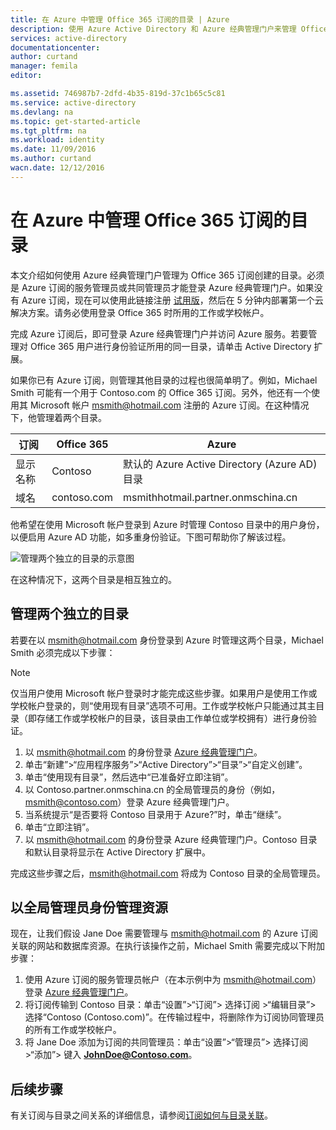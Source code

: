 ```yaml
---
title: 在 Azure 中管理 Office 365 订阅的目录 | Azure
description: 使用 Azure Active Directory 和 Azure 经典管理门户来管理 Office 365 订阅目录
services: active-directory
documentationcenter: 
author: curtand
manager: femila
editor: 

ms.assetid: 746987b7-2dfd-4b35-819d-37c1b65c5c81
ms.service: active-directory
ms.devlang: na
ms.topic: get-started-article
ms.tgt_pltfrm: na
ms.workload: identity
ms.date: 11/09/2016
ms.author: curtand
wacn.date: 12/12/2016
---
```


# 在 Azure 中管理 Office 365 订阅的目录
本文介绍如何使用 Azure 经典管理门户管理为 Office 365 订阅创建的目录。必须是 Azure 订阅的服务管理员或共同管理员才能登录 Azure 经典管理门户。如果没有 Azure 订阅，现在可以使用此链接注册 [试用版](https://www.azure.cn/pricing/1rmb-trial)，然后在 5 分钟内部署第一个云解决方案。请务必使用登录 Office 365 时所用的工作或学校帐户。

完成 Azure 订阅后，即可登录 Azure 经典管理门户并访问 Azure 服务。若要管理对 Office 365 用户进行身份验证所用的同一目录，请单击 Active Directory 扩展。

如果你已有 Azure 订阅，则管理其他目录的过程也很简单明了。例如，Michael Smith 可能有一个用于 Contoso.com 的 Office 365 订阅。另外，他还有一个使用其 Microsoft 帐户 msmith@hotmail.com 注册的 Azure 订阅。在这种情况下，他管理着两个目录。

| 订阅 | Office 365 | Azure |
| --- | --- | --- |
| 显示名称 |Contoso |默认的 Azure Active Directory (Azure AD) 目录 |
| 域名 |contoso.com |msmithhotmail.partner.onmschina.cn |

他希望在使用 Microsoft 帐户登录到 Azure 时管理 Contoso 目录中的用户身份，以便启用 Azure AD 功能，如多重身份验证。下图可帮助你了解该过程。

![管理两个独立的目录的示意图](./media/active-directory-manage-o365-subscription/AAD_O365_03.png)

在这种情况下，这两个目录是相互独立的。

## 管理两个独立的目录
若要在以 msmith@hotmail.com 身份登录到 Azure 时管理这两个目录，Michael Smith 必须完成以下步骤：

> [!NOTE]
仅当用户使用 Microsoft 帐户登录时才能完成这些步骤。如果用户是使用工作或学校帐户登录的，则“使用现有目录”选项不可用。工作或学校帐户只能通过其主目录（即存储工作或学校帐户的目录，该目录由工作单位或学校拥有）进行身份验证。

1. 以 msmith@hotmail.com 的身份登录 [Azure 经典管理门户](https://manage.windowsazure.cn)。
2. 单击“新建”>“应用程序服务”>“Active Directory”>“目录”>“自定义创建”。
3. 单击“使用现有目录”，然后选中“已准备好立即注销”。
4. 以 Contoso.partner.onmschina.cn 的全局管理员的身份（例如，msmith@contoso.com）登录 Azure 经典管理门户。
5. 当系统提示“是否要将 Contoso 目录用于 Azure?”时，单击“继续”。
6. 单击“立即注销”。
7. 以 msmith@hotmail.com 的身份登录 Azure 经典管理门户。Contoso 目录和默认目录将显示在 Active Directory 扩展中。

完成这些步骤之后，msmith@hotmail.com 将成为 Contoso 目录的全局管理员。

## 以全局管理员身份管理资源
现在，让我们假设 Jane Doe 需要管理与 msmith@hotmail.com 的 Azure 订阅关联的网站和数据库资源。在执行该操作之前，Michael Smith 需要完成以下附加步骤：

1. 使用 Azure 订阅的服务管理员帐户（在本示例中为 msmith@hotmail.com）登录 [Azure 经典管理门户](https://manage.windowsazure.cn)。
2. 将订阅传输到 Contoso 目录：单击“设置”>“订阅”> 选择订阅 >“编辑目录”> 选择“Contoso (Contoso.com)”。在传输过程中，将删除作为订阅协同管理员的所有工作或学校帐户。
3. 将 Jane Doe 添加为订阅的共同管理员：单击“设置”>“管理员”> 选择订阅 >“添加”> 键入 **JohnDoe@Contoso.com**。

## 后续步骤
有关订阅与目录之间关系的详细信息，请参阅[订阅如何与目录关联](./active-directory-how-subscriptions-associated-directory.md)。

<!---HONumber=Mooncake_1205_2016-->
